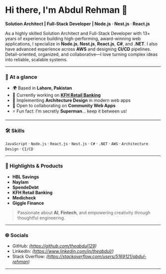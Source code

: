 # Hi there, I'm Abdul Rehman 👋

**Solution Architect | Full-Stack Developer | Node.js · Nest.js · React.js**

As a highly skilled Solution Architect and Full-Stack Developer with 13+ years of experience building high-performing, award-winning web applications, I specialize in **Node.js**, **Nest.js**, **React.js**, **C#**, and **.NET**. I also have advanced experience across **AWS** and designing **CI/CD** pipelines. Detail-oriented, organized, and collaborative—I love turning complex ideas into reliable, scalable systems.

---

### 🔎 At a glance
- 🌍 Based in **Lahore, Pakistan**
- 🚀 Currently working on **[KFH Retail Banking](https://www.kfh.com/en/home/Personal.html)**
- 🧠 Implementing **Architecture Design** in modern web apps
- 🤝 Open to collaborating on **Community Web Apps**
- ⚡ Fun fact: I’m secretly **Superman**… keep it between us!

---

### 🛠️ Skills
`JavaScript` · `Node.js` · `React.js` · `Nest.js` · `C#` · `.NET` · `AWS` · `Architecture Design` · `CI/CD`

---

### 🌟 Highlights & Products
- **HBL Savings**
- **Naylam**
- **SpendeDebt**
- **KFH Retail Banking**
- **Medicheck**
- **Giggle Finance**

> Passionate about **AI**, **Fintech**, and empowering creativity through thoughtful engineering.

---

### 🌐 Socials
- GitHub: *(https://github.com/theabdul129)*  
- LinkedIn: *(https://www.linkedin.com/in/theabdul/)*  
- Stack Overflow: *(https://stackoverflow.com/users/5169121/abdul-rehman)*

---

<!-- Optional: Uncomment and replace <your-username> to show GitHub stats on your profile
![Abdul's GitHub stats](https://github-readme-stats.vercel.app/api?username=<your-username>&show_icons=true)
[![Top Langs](https://github-readme-stats.vercel.app/api/top-langs/?username=<your-username>&layout=compact)](https://github.com/anuraghazra/github-readme-stats)
-->

